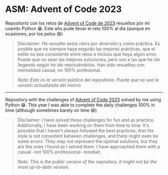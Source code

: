 # ASM: Advent of Code 2023


Repositorio con los retos de [Advent of Code de 2023](https://adventofcode.com/2023) resueltos por mí usando Python 😁.
Este año pude llevar el reto 100% al día (aunque en ocasiones, por los pelos 😅)

> Disclaimer: He resuelto estos retos por diversión y como práctica. Es posible que no siempre haya seguido las mejores prácticas, que el estilo no sea consistente entre retos e incluso que haya algún error. Puede que no sean las mejores soluciones, pero son a las que he ido llegando según he ido resolviéndolos. Han sido resueltos con mentalidad casual, no 100% profesional.
>
> *Nota: Esta es la versión pública del repositorio. Puede que no sea la versión actualizada del mismo*

---

Repository with the challenges of [Advent of Code 2023](https://adventofcode.com/2023) solved by me using Python 😁.
This year I was able to complete the daily challenges 100% in time (although sometimes barely on time 😅)

> Disclaimer: I have solved these challenges for fun and as practice. Additionally, I have been working on them from time to time. It's possible that I haven't always followed the best practices, that the style is not consistent between challenges, and there might even be some errors. They may not represent the optimal solutions, but they are the ones I found as I solved them. I have approached them with a casual -not 100% professional- mindset.
>
> *Note: This is the public version of the repository. It might not be the most up-to-date version.*
